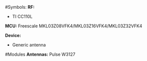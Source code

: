 #Symbols:
**RF:**
* TI CC110L

**MCU:**
Freescale MKL03Z08VFK4/MKL03Z16VFK4/MKL03Z32VFK4

**Device:**
* Generic antenna

#Modules
**Antennas:**
Pulse W3127
